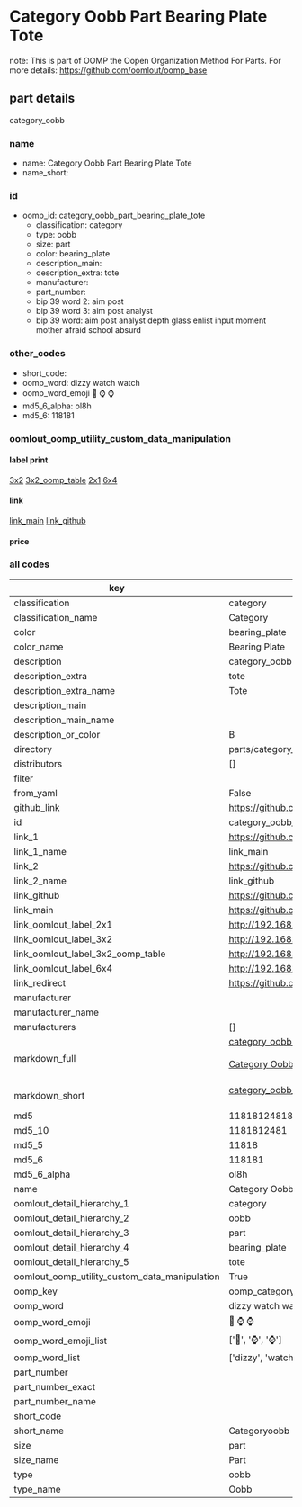 # Category Oobb Part Bearing Plate Tote  

note: This is part of OOMP the Oopen Organization Method For Parts. For more details: https://github.com/oomlout/oomp_base

##  part details
  



category_oobb



### name
* name: Category Oobb Part Bearing Plate Tote
* name_short: 
### id
* oomp_id: category_oobb_part_bearing_plate_tote
  * classification: category
  * type: oobb
  * size: part
  * color: bearing_plate
  * description_main: 
  * description_extra: tote
  * manufacturer: 
  * part_number: 
  * bip 39 word 2: aim post
  * bip 39 word 3: aim post analyst
  * bip 39 word: aim post analyst depth glass enlist input moment mother afraid school absurd

### other_codes
* short_code: 
* oomp_word: dizzy watch watch
* oomp_word_emoji :dizzy: :watch: :watch:
* md5_6_alpha: ol8h
* md5_6: 118181






### oomlout_oomp_utility_custom_data_manipulation
#### label print
[3x2](http://192.168.1.245:1112/?label=oomp%20ol8h)
[3x2_oomp_table](http://192.168.1.108:1112/?label=oomp%20ol8h)
[2x1](http://192.168.1.242:1112/?label=oomp%20ol8h)
[6x4](http://192.168.1.55:1112/?label=oomp%20ol8h)    

#### link

[link_main](https://github.com/oomlout/oomlout_oomp_version_1_messy/tree/main/parts/category_oobb_part_bearing_plate_tote) [link_github](https://github.com/oomlout/oomlout_oomp_version_1_messy/tree/main/parts/category_oobb_part_bearing_plate_tote)                             

#### price







### all codes 
| key | value |  
| --- | --- |  
| classification | category |  
| classification_name | Category |  
| color | bearing_plate |  
| color_name | Bearing Plate |  
| description | category_oobb |  
| description_extra | tote |  
| description_extra_name | Tote |  
| description_main |  |  
| description_main_name |  |  
| description_or_color | B  |  
| directory | parts/category_oobb_part_bearing_plate_tote |  
| distributors | [] |  
| filter |  |  
| from_yaml | False |  
| github_link | https://github.com/oomlout/oomlout_oomp_part_src/tree/main/parts/category_oobb_part_bearing_plate_tote |  
| id | category_oobb_part_bearing_plate_tote |  
| link_1 | https://github.com/oomlout/oomlout_oomp_version_1_messy/tree/main/parts/category_oobb_part_bearing_plate_tote |  
| link_1_name | link_main |  
| link_2 | https://github.com/oomlout/oomlout_oomp_version_1_messy/tree/main/parts/category_oobb_part_bearing_plate_tote |  
| link_2_name | link_github |  
| link_github | https://github.com/oomlout/oomlout_oomp_version_1_messy/tree/main/parts/category_oobb_part_bearing_plate_tote |  
| link_main | https://github.com/oomlout/oomlout_oomp_version_1_messy/tree/main/parts/category_oobb_part_bearing_plate_tote |  
| link_oomlout_label_2x1 | http://192.168.1.242:1112/?label=oomp%20ol8h |  
| link_oomlout_label_3x2 | http://192.168.1.245:1112/?label=oomp%20ol8h |  
| link_oomlout_label_3x2_oomp_table | http://192.168.1.108:1112/?label=oomp%20ol8h |  
| link_oomlout_label_6x4 | http://192.168.1.55:1112/?label=oomp%20ol8h |  
| link_redirect | https://github.com/oomlout/oomlout_oomp_version_1_messy/tree/main/parts/category_oobb_part_bearing_plate_tote |  
| manufacturer |  |  
| manufacturer_name |  |  
| manufacturers | [] |  
| markdown_full | [category_oobb_part_bearing_plate_tote](none)<br>[](none)<br>[Category Oobb Part Bearing Plate Tote](none)<br><br> |  
| markdown_short | [category_oobb_part_bearing_plate_tote](none)<br><br> |  
| md5 | 11818124818eee952b3173b210aa282a |  
| md5_10 | 1181812481 |  
| md5_5 | 11818 |  
| md5_6 | 118181 |  
| md5_6_alpha | ol8h |  
| name | Category Oobb Part Bearing Plate Tote |  
| oomlout_detail_hierarchy_1 | category |  
| oomlout_detail_hierarchy_2 | oobb |  
| oomlout_detail_hierarchy_3 | part |  
| oomlout_detail_hierarchy_4 | bearing_plate |  
| oomlout_detail_hierarchy_5 | tote |  
| oomlout_oomp_utility_custom_data_manipulation | True |  
| oomp_key | oomp_category_oobb_part_bearing_plate_tote |  
| oomp_word | dizzy watch watch |  
| oomp_word_emoji | :dizzy: :watch: :watch: |  
| oomp_word_emoji_list | [':dizzy:', ':watch:', ':watch:'] |  
| oomp_word_list | ['dizzy', 'watch', 'watch'] |  
| part_number |  |  
| part_number_exact |  |  
| part_number_name |  |  
| short_code |  |  
| short_name | Categoryoobb |  
| size | part |  
| size_name | Part |  
| type | oobb |  
| type_name | Oobb |  
